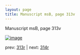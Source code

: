 ```yaml
---
layout: page
title: Manuscript msB, page 313v
---
```


Manuscript msB, page 313v

[![image](http://www.homermultitext.org/iipsrv?OBJ=IIP,1.0&FIF=/project/homer/pyramidal/deepzoom/hmt/vbbifolio/pending/vb_313v_314r.tif&WID=100&CVT=JPEG)](http://www.homermultitext.org/ict2/?urn=urn:cite2:hmt:vbbifolio.pending:vb_313v_314r)

prev:  [313r](../313r) | next:  [314r](../314r)

